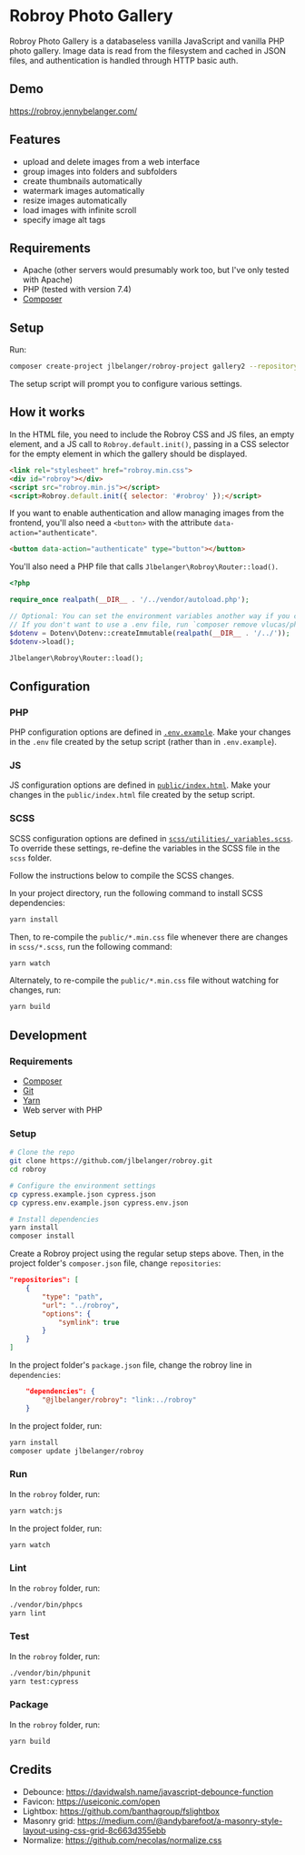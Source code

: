 # Robroy Photo Gallery

Robroy Photo Gallery is a databaseless vanilla JavaScript and vanilla PHP photo gallery. Image data is read from the filesystem and cached in JSON files, and authentication is handled through HTTP basic auth.

## Demo

https://robroy.jennybelanger.com/

## Features

- upload and delete images from a web interface
- group images into folders and subfolders
- create thumbnails automatically
- watermark images automatically
- resize images automatically
- load images with infinite scroll
- specify image alt tags

## Requirements

- Apache (other servers would presumably work too, but I've only tested with Apache)
- PHP (tested with version 7.4)
- [Composer](https://getcomposer.org/)

## Setup

Run:

``` bash
composer create-project jlbelanger/robroy-project gallery2 --repository '{"type":"vcs","url":"git@github.com:jlbelanger/robroy-project.git"}' --stability dev
```

The setup script will prompt you to configure various settings.

## How it works

In the HTML file, you need to include the Robroy CSS and JS files, an empty element, and a JS call to `Robroy.default.init()`, passing in a CSS selector for the empty element in which the gallery should be displayed.

``` html
<link rel="stylesheet" href="robroy.min.css">
<div id="robroy"></div>
<script src="robroy.min.js"></script>
<script>Robroy.default.init({ selector: '#robroy' });</script>
```

If you want to enable authentication and allow managing images from the frontend, you'll also need a `<button>` with the attribute `data-action="authenticate"`.

``` html
<button data-action="authenticate" type="button"></button>
```

You'll also need a PHP file that calls `Jlbelanger\Robroy\Router::load()`.

``` php
<?php

require_once realpath(__DIR__ . '/../vendor/autoload.php');

// Optional: You can set the environment variables another way if you choose.
// If you don't want to use a .env file, run `composer remove vlucas/phpdotenv` and remove the two lines below.
$dotenv = Dotenv\Dotenv::createImmutable(realpath(__DIR__ . '/../'));
$dotenv->load();

Jlbelanger\Robroy\Router::load();
```

## Configuration

### PHP

PHP configuration options are defined in [`.env.example`](https://github.com/jlbelanger/robroy-project/blob/main/.env.example). Make your changes in the `.env` file created by the setup script (rather than in `.env.example`).

### JS

JS configuration options are defined in [`public/index.html`](https://github.com/jlbelanger/robroy-project/blob/main/public/index.html). Make your changes in the `public/index.html` file created by the setup script.

### SCSS

SCSS configuration options are defined in [`scss/utilities/_variables.scss`](https://github.com/jlbelanger/robroy/blob/main/scss/utilities/_variables.scss). To override these settings, re-define the variables in the SCSS file in the `scss` folder.

Follow the instructions below to compile the SCSS changes.

In your project directory, run the following command to install SCSS dependencies:

``` bash
yarn install
```

Then, to re-compile the `public/*.min.css` file whenever there are changes in `scss/*.scss`, run the following command:

``` bash
yarn watch
```

Alternately, to re-compile the `public/*.min.css` file without watching for changes, run:

``` bash
yarn build
```

## Development

### Requirements

- [Composer](https://getcomposer.org/)
- [Git](https://git-scm.com/)
- [Yarn](https://classic.yarnpkg.com/en/docs/install)
- Web server with PHP

### Setup

``` bash
# Clone the repo
git clone https://github.com/jlbelanger/robroy.git
cd robroy

# Configure the environment settings
cp cypress.example.json cypress.json
cp cypress.env.example.json cypress.env.json

# Install dependencies
yarn install
composer install
```

Create a Robroy project using the regular setup steps above. Then, in the project folder's `composer.json` file, change `repositories`:

``` json
"repositories": [
	{
		"type": "path",
		"url": "../robroy",
		"options": {
			"symlink": true
		}
	}
]
```

In the project folder's `package.json` file, change the robroy line in `dependencies`:

``` json
	"dependencies": {
		"@jlbelanger/robroy": "link:../robroy"
	}
```

In the project folder, run:

``` bash
yarn install
composer update jlbelanger/robroy
```

### Run

In the `robroy` folder, run:

``` bash
yarn watch:js
```

In the project folder, run:

``` bash
yarn watch
```

### Lint

In the `robroy` folder, run:

``` bash
./vendor/bin/phpcs
yarn lint
```

### Test

In the `robroy` folder, run:

``` bash
./vendor/bin/phpunit
yarn test:cypress
```

### Package

In the `robroy` folder, run:

``` bash
yarn build
```

## Credits

- Debounce: https://davidwalsh.name/javascript-debounce-function
- Favicon: https://useiconic.com/open
- Lightbox: https://github.com/banthagroup/fslightbox
- Masonry grid: https://medium.com/@andybarefoot/a-masonry-style-layout-using-css-grid-8c663d355ebb
- Normalize: https://github.com/necolas/normalize.css
